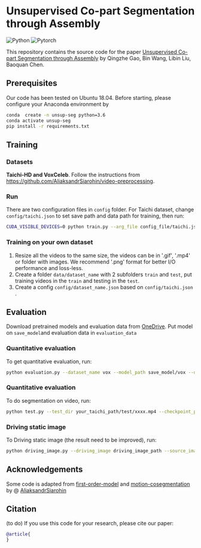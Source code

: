 # Unsupervised Co-part Segmentation through Assembly

![Python](https://img.shields.io/badge/Python->=3.6-Blue?logo=python)  ![Pytorch](https://img.shields.io/badge/PyTorch-==1.0.0-Red?logo=pytorch)



This repository contains the source code for the paper [Unsupervised Co-part Segmentation through Assembly](https) by Qingzhe Gao, Bin Wang, Libin Liu, Baoquan Chen.



## Prerequisites

Our code has been tested on Ubuntu 18.04. Before starting, please configure your Anaconda environment by

~~~bash
conda  create -n unsup-seg python=3.6
conda activate unsup-seg 
pip install -r requirements.txt
~~~

## Training

### Datasets

**Taichi-HD and VoxCeleb**. Follow the instructions  from https://github.com/AliaksandrSiarohin/video-preprocessing.

### Run

There are two configuration files in `config` folder.  For Taichi dataset, change `config/taichi.json` to set save path and data path for training, then run:

~~~bash
CUDA_VISIBLE_DEVICES=0 python train.py --arg_file config_file/taichi.json -b 2
~~~

### Training on your own dataset

1. Resize all the videos to the same size, the videos can be in '.gif', '.mp4' or folder with images.  We recommend '.png' format for better I/O performance and loss-less.
2. Create a folder `data/dataset_name` with 2 subfolders `train` and `test`, put training videos in the `train` and testing in the `test`.
3. Create a config `config/dataset_name.json` based on `config/taichi.json` .

## Evaluation

Download pretrained models  and  evaluation data from [OneDrive](https://1drv.ms/u/s!Ahy8FQkP7rjNhshkL7TTBaDFF1uXIA?e=4mVmRn). Put model on `save_model`and evaluation data in `evaluation_data`

### Quantitative evaluation

To get quantitative evaluation, run:

~~~bash
python evaluation.py --dataset_name vox --model_path save_model/vox --data_path evaluation_data/taichi_and_vox
~~~

### Quantitative evaluation

To do segmentation on video, run:

~~~bash
python test.py --test_dir your_taichi_path/test/xxxx.mp4 --checkpoint_path save_model/taichi --out_dir result/out --part_numb 11 
~~~
### Driving static image

To Driving static image (the result need to be improved), run:

~~~bash
python driving_image.py --driving_image driving_image_path --source_image source_image_path --checkpoint_path save_model/taichi --out_dir result/driving_out --part_numb 11 
~~~


## Acknowledgements

Some code  is adapted from [first-order-model](https://github.com/AliaksandrSiarohin/first-order-model)  and [motion-cosegmentation](https://github.com/AliaksandrSiarohin/motion-cosegmentation) by @ [AliaksandrSiarohin](https://github.com/AliaksandrSiarohin)



## Citation
(to do)
If you use this code for your research, please cite our paper:

~~~bibtex
@article{
}
~~~


